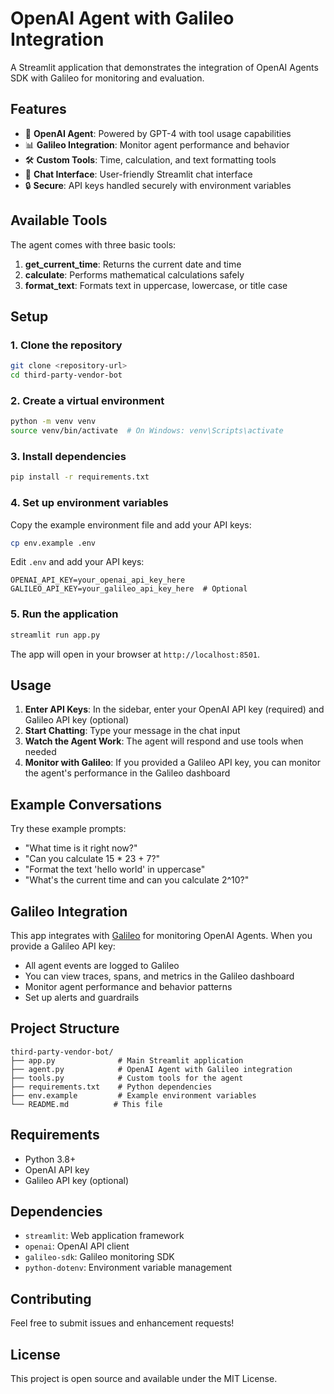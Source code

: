 # OpenAI Agent with Galileo Integration

A Streamlit application that demonstrates the integration of OpenAI Agents SDK with Galileo for monitoring and evaluation.

## Features

- 🤖 **OpenAI Agent**: Powered by GPT-4 with tool usage capabilities
- 📊 **Galileo Integration**: Monitor agent performance and behavior
- 🛠️ **Custom Tools**: Time, calculation, and text formatting tools
- 💬 **Chat Interface**: User-friendly Streamlit chat interface
- 🔒 **Secure**: API keys handled securely with environment variables

## Available Tools

The agent comes with three basic tools:

1. **get_current_time**: Returns the current date and time
2. **calculate**: Performs mathematical calculations safely
3. **format_text**: Formats text in uppercase, lowercase, or title case

## Setup

### 1. Clone the repository
```bash
git clone <repository-url>
cd third-party-vendor-bot
```

### 2. Create a virtual environment
```bash
python -m venv venv
source venv/bin/activate  # On Windows: venv\Scripts\activate
```

### 3. Install dependencies
```bash
pip install -r requirements.txt
```

### 4. Set up environment variables
Copy the example environment file and add your API keys:
```bash
cp env.example .env
```

Edit `.env` and add your API keys:
```
OPENAI_API_KEY=your_openai_api_key_here
GALILEO_API_KEY=your_galileo_api_key_here  # Optional
```

### 5. Run the application
```bash
streamlit run app.py
```

The app will open in your browser at `http://localhost:8501`.

## Usage

1. **Enter API Keys**: In the sidebar, enter your OpenAI API key (required) and Galileo API key (optional)
2. **Start Chatting**: Type your message in the chat input
3. **Watch the Agent Work**: The agent will respond and use tools when needed
4. **Monitor with Galileo**: If you provided a Galileo API key, you can monitor the agent's performance in the Galileo dashboard

## Example Conversations

Try these example prompts:

- "What time is it right now?"
- "Can you calculate 15 * 23 + 7?"
- "Format the text 'hello world' in uppercase"
- "What's the current time and can you calculate 2^10?"

## Galileo Integration

This app integrates with [Galileo](https://v2docs.galileo.ai/sdk-api/third-party-integrations/openai-agents/openai-agents) for monitoring OpenAI Agents. When you provide a Galileo API key:

- All agent events are logged to Galileo
- You can view traces, spans, and metrics in the Galileo dashboard
- Monitor agent performance and behavior patterns
- Set up alerts and guardrails

## Project Structure

```
third-party-vendor-bot/
├── app.py              # Main Streamlit application
├── agent.py            # OpenAI Agent with Galileo integration
├── tools.py            # Custom tools for the agent
├── requirements.txt    # Python dependencies
├── env.example         # Example environment variables
└── README.md          # This file
```

## Requirements

- Python 3.8+
- OpenAI API key
- Galileo API key (optional)

## Dependencies

- `streamlit`: Web application framework
- `openai`: OpenAI API client
- `galileo-sdk`: Galileo monitoring SDK
- `python-dotenv`: Environment variable management

## Contributing

Feel free to submit issues and enhancement requests!

## License

This project is open source and available under the MIT License.
